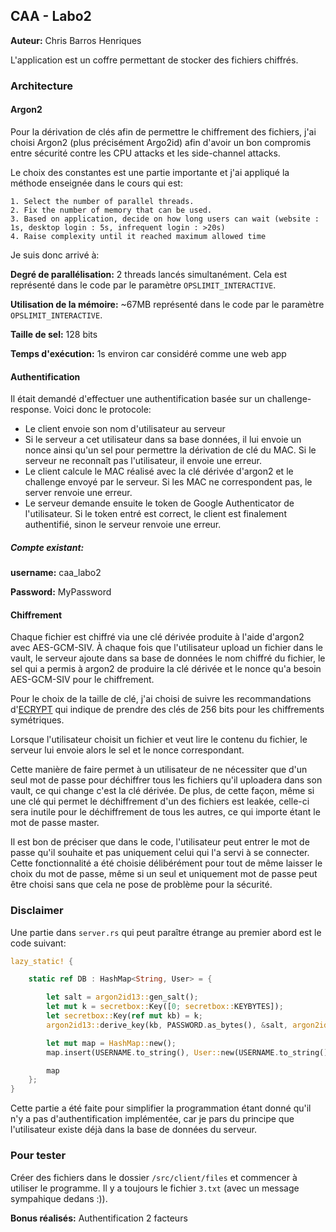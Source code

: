 ## CAA - Labo2



**Auteur:** Chris Barros Henriques



L'application est un coffre permettant de stocker des fichiers chiffrés.



### Architecture



#### Argon2

Pour la dérivation de clés afin de permettre le chiffrement des fichiers, j'ai choisi Argon2 (plus précisément Argo2id) afin d'avoir un bon compromis entre sécurité contre les CPU attacks et les side-channel attacks.



Le choix des constantes est une partie importante et j'ai appliqué la méthode enseignée dans le cours qui est:

```
1. Select the number of parallel threads. 
2. Fix the number of memory that can be used.
3. Based on application, decide on how long users can wait (website : 1s, desktop login : 5s, infrequent login : >20s) 
4. Raise complexity until it reached maximum allowed time
```



Je suis donc arrivé à:

**Degré de parallélisation:** 2 threads lancés simultanément. Cela est représenté dans le code par le paramètre `OPSLIMIT_INTERACTIVE`.

**Utilisation de la mémoire:** ~67MB représenté dans le code par le paramètre `OPSLIMIT_INTERACTIVE`. 

**Taille de sel:** 128 bits

**Temps d'exécution:** 1s environ car considéré comme une web app 



#### Authentification

Il était demandé d'effectuer une authentification basée sur un challenge-response. Voici donc le protocole:



- Le client envoie son nom d'utilisateur au serveur
- Si le serveur a cet utilisateur dans sa base données, il lui envoie un nonce ainsi qu'un sel pour permettre la dérivation de clé du MAC. Si le serveur ne reconnaît pas l'utilisateur, il envoie une erreur.
- Le client calcule le MAC réalisé avec la clé dérivée d'argon2 et le challenge envoyé par le serveur. Si les MAC ne correspondent pas, le server renvoie une erreur.
- Le serveur demande ensuite le token de Google Authenticator de l'utilisateur.  Si le token entré est correct, le client est finalement authentifié, sinon le serveur renvoie une erreur.



##### **Compte existant:** 

**username:** caa_labo2 

**Password:** MyPassword



#### Chiffrement

Chaque fichier est chiffré via une clé dérivée produite à l'aide d'argon2 avec AES-GCM-SIV. À chaque fois que l'utilisateur upload un fichier dans le vault, le serveur ajoute dans sa base de données le nom chiffré du fichier, le sel qui a permis à argon2 de produire la clé dérivée et le nonce qu'a besoin AES-GCM-SIV pour le chiffrement. 

Pour le choix de la taille de clé, j'ai choisi de suivre les recommandations d'[ECRYPT](https://www.keylength.com/fr/3/) qui indique de prendre des clés de 256 bits pour les chiffrements symétriques.



Lorsque l'utilisateur choisit un fichier et veut lire le contenu du fichier, le serveur lui envoie alors le sel et le nonce correspondant.

Cette manière de faire permet à un utilisateur de ne nécessiter que d'un seul mot de passe pour déchiffrer tous les fichiers qu'il uploadera dans son vault, ce qui change c'est la clé dérivée. De plus, de cette façon, même si une clé qui permet le déchiffrement d'un des fichiers est leakée, celle-ci sera inutile pour le déchiffrement de tous les autres, ce qui importe étant le mot de passe master.

Il est bon de préciser que dans le code, l'utilisateur peut entrer le mot de passe qu'il souhaite et pas uniquement celui qui l'a servi à se connecter. Cette fonctionnalité a été choisie délibérément pour tout de même laisser le choix du mot de passe, même si un seul et uniquement mot de passe peut être choisi sans que cela ne pose de problème pour la sécurité.



### Disclaimer

Une partie dans `server.rs` qui peut paraître étrange au premier abord est le code suivant:

```rust
lazy_static! {

    static ref DB : HashMap<String, User> = {

        let salt = argon2id13::gen_salt();
        let mut k = secretbox::Key([0; secretbox::KEYBYTES]);
        let secretbox::Key(ref mut kb) = k;
        argon2id13::derive_key(kb, PASSWORD.as_bytes(), &salt, argon2id13::OPSLIMIT_INTERACTIVE, argon2id13::MEMLIMIT_INTERACTIVE).unwrap();

        let mut map = HashMap::new();
        map.insert(USERNAME.to_string(), User::new(USERNAME.to_string(), *kb, salt));

        map
    };
}
```

Cette partie a été faite pour simplifier la programmation étant donné qu'il n'y a pas d'authentification implémentée, car je pars du principe que l'utilisateur existe déjà dans la base de données du serveur.



### Pour tester

Créer des fichiers dans le dossier `/src/client/files` et commencer à utiliser le programme. Il y a toujours le fichier `3.txt` (avec un message sympahique dedans :)).



**Bonus réalisés:** Authentification 2 facteurs